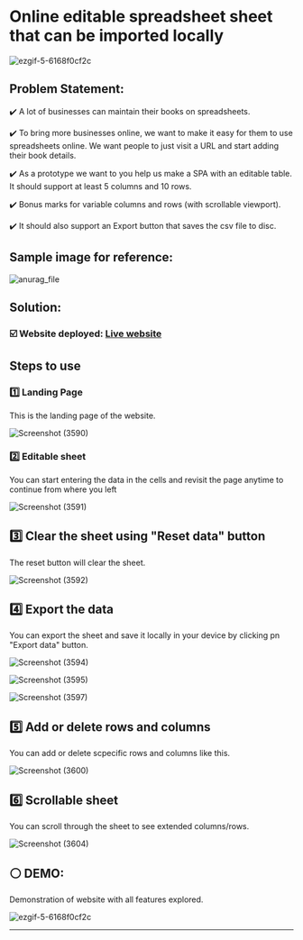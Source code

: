 # Online editable spreadsheet sheet that can be imported locally
![ezgif-5-6168f0cf2c](https://user-images.githubusercontent.com/107871742/175572023-a9659f37-47c6-4f55-90f5-d4fd0340d186.gif)


## Problem Statement: 
:heavy_check_mark: A lot of businesses can maintain their books on spreadsheets. 

:heavy_check_mark: To bring more businesses online, we want to make it easy for them to use spreadsheets online. We want people to just visit a URL and start adding their book details.

:heavy_check_mark: As a prototype we want to you help us make a SPA with an editable table. It should support at least 5 columns and 10 rows. 

:heavy_check_mark: Bonus marks for variable columns and rows (with scrollable viewport).

:heavy_check_mark: It should also support an Export button that saves the csv file to disc.

## Sample image for reference:

![anurag_file](https://user-images.githubusercontent.com/107871742/175564145-954b13dc-2d96-49fa-85d8-495a9285e7cc.jpeg)

## Solution:

### :ballot_box_with_check: Website deployed: [Live website](https://9nxqx538t1tgukxbuh6lfq.on.drv.tw/www.fournir-task-khushi/Fournir_Task_Khushi.html)

## Steps to use
### :one: Landing Page
This is the landing page of the website.

![Screenshot (3590)](https://user-images.githubusercontent.com/107871742/175565198-a922f633-4c43-4789-9110-dd92ccc563de.png)

### :two: Editable sheet
You can start entering the data in the cells and revisit the page anytime to continue from where you left

![Screenshot (3591)](https://user-images.githubusercontent.com/107871742/175565785-dadfea2b-1287-4d04-b861-f89e478abb48.png)


## :three: Clear the sheet using "Reset data" button
The reset button will clear the sheet.

![Screenshot (3592)](https://user-images.githubusercontent.com/107871742/175572587-25495817-5e71-41b3-ae10-2a3c494ab085.png)

## :four: Export the data 
You can export the sheet and save it locally in your device by clicking pn "Export data" button.

![Screenshot (3594)](https://user-images.githubusercontent.com/107871742/175572844-aeab78c9-8013-4edc-b232-9915898f5c44.png)

![Screenshot (3595)](https://user-images.githubusercontent.com/107871742/175572886-0b5a4152-ab44-4cec-ba9f-98007fa44d78.png)

![Screenshot (3597)](https://user-images.githubusercontent.com/107871742/175572947-3e13c235-75d0-45da-8beb-a2f0799bd7a4.png)

## :five: Add or delete rows and columns 
You can add or delete scpecific rows and columns like this.

![Screenshot (3600)](https://user-images.githubusercontent.com/107871742/175573236-84ee1507-c8d6-4e8a-b920-20c6b3c5770f.png)

## :six: Scrollable sheet
You can scroll through the sheet to see extended columns/rows.

![Screenshot (3604)](https://user-images.githubusercontent.com/107871742/175573538-a0f9a7a5-ec65-48dd-b6d5-e9307830b256.png)

## :white_circle: DEMO:
Demonstration of website with all features explored.

![ezgif-5-6168f0cf2c](https://user-images.githubusercontent.com/107871742/175573794-f38f8d3a-f9a0-4ccd-851b-e87436e88136.gif)


---


